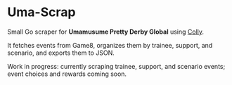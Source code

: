 # Uma-Scrap

Small Go scraper for **Umamusume Pretty Derby Global** using [Colly](https://github.com/gocolly/colly).

It fetches events from Game8, organizes them by trainee, support, and scenario, and exports them to JSON.

Work in progress: currently scraping trainee, support, and scenario events; event choices and rewards coming soon.
